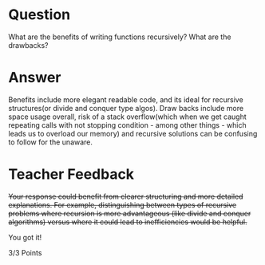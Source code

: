 # Question

What are the benefits of writing functions recursively? What are the drawbacks?

# Answer

Benefits include more elegant readable code, and its ideal for recursive structures(or divide and conquer type algos). Draw backs include more space usage overall, risk of a stack overflow(which when we get caught repeating calls with not stopping condition - among other things - which leads us to overload our memory) and recursive solutions can be confusing to follow for the unaware.

# Teacher Feedback

~~Your response could benefit from clearer structuring and more detailed explanations. For example, distinguishing between types of recursive problems where recursion is more advantageous (like divide and conquer algorithms) versus where it could lead to inefficiencies would be helpful.~~

You got it!

3/3 Points
